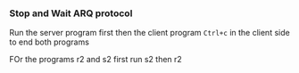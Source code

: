 ### Stop and Wait ARQ protocol
Run the server program first then the client program
`Ctrl+c` in the client side to end both programs

FOr the programs r2 and s2 first run s2 then r2
